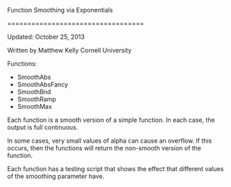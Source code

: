 Function Smoothing via Exponentials

==================================

Updated: October 25, 2013

Written by Matthew Kelly
Cornell University

Functions:
 - SmoothAbs
 - SmoothAbsFancy
 - SmoothBnd
 - SmoothRamp
 - SmoothMax

Each function is a smooth version of a simple function.
In each case, the output is full continuous.

In some cases, very small values of alpha can cause an 
overflow. If this occurs, then the functions will return
the non-smooth version of the function.

Each function has a testing script that shows the effect
that different values of the smoothing parameter have.
